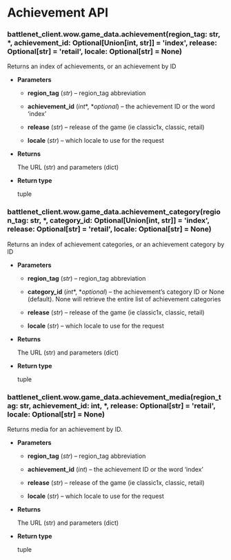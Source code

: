 # Achievement API


### battlenet_client.wow.game_data.achievement(region_tag: str, \*, achievement_id: Optional[Union[int, str]] = 'index', release: Optional[str] = 'retail', locale: Optional[str] = None)
Returns an index of achievements, or an achievement by ID


* **Parameters**


    * **region_tag** (*str*) – region_tag abbreviation


    * **achievement_id** (*int**, **optional*) – the achievement ID or the word ‘index’


    * **release** (*str*) – release of the game (ie classic1x, classic, retail)


    * **locale** (*str*) – which locale to use for the request



* **Returns**

    The URL (str) and parameters (dict)



* **Return type**

    tuple



### battlenet_client.wow.game_data.achievement_category(region_tag: str, \*, category_id: Optional[Union[int, str]] = 'index', release: Optional[str] = 'retail', locale: Optional[str] = None)
Returns an index of achievement categories, or an achievement category by ID


* **Parameters**


    * **region_tag** (*str*) – region_tag abbreviation


    * **category_id** (*int**, **optional*) – the achievement’s category ID or None (default).
    None will retrieve the entire list of achievement categories


    * **release** (*str*) – release of the game (ie classic1x, classic, retail)


    * **locale** (*str*) – which locale to use for the request



* **Returns**

    The URL (str) and parameters (dict)



* **Return type**

    tuple



### battlenet_client.wow.game_data.achievement_media(region_tag: str, achievement_id: int, \*, release: Optional[str] = 'retail', locale: Optional[str] = None)
Returns media for an achievement by ID.


* **Parameters**


    * **region_tag** (*str*) – region_tag abbreviation


    * **achievement_id** (*int*) – the achievement ID or the word ‘index’


    * **release** (*str*) – release of the game (ie classic1x, classic, retail)


    * **locale** (*str*) – which locale to use for the request



* **Returns**

    The URL (str) and parameters (dict)



* **Return type**

    tuple
